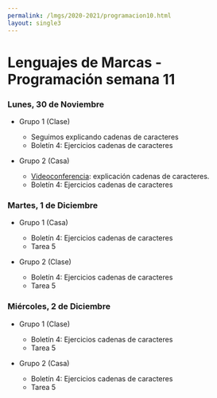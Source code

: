 ```yaml
---
permalink: /lmgs/2020-2021/programacion10.html
layout: single3
---
```


# Lenguajes de Marcas - Programación semana 11

### Lunes, 30 de Noviembre

* Grupo 1 (Clase)

    * Seguimos explicando cadenas de caracteres
    * Boletín 4: Ejercicios cadenas de caracteres

* Grupo 2 (Casa)

    * [Videoconferencia](https://vostok.gonzalonazareno.org/lm2020): explicación cadenas de caracteres.
    * Boletín 4: Ejercicios cadenas de caracteres

### Martes, 1 de Diciembre

* Grupo 1 (Casa)

    * Boletín 4: Ejercicios cadenas de caracteres
    * Tarea 5

* Grupo 2 (Clase)
    
    * Boletín 4: Ejercicios cadenas de caracteres
    * Tarea 5
    
    

### Miércoles, 2 de Diciembre

* Grupo 1 (Clase)

    * Boletín 4: Ejercicios cadenas de caracteres
    * Tarea 5

* Grupo 2 (Casa)

    * Boletín 4: Ejercicios cadenas de caracteres
    * Tarea 5